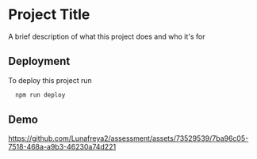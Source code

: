 # Project Title

A brief description of what this project does and who it's for


## Deployment

To deploy this project run

```bash
  npm run deploy
```


## Demo
https://github.com/Lunafreya2/assessment/assets/73529539/7ba96c05-7518-468a-a9b3-46230a74d221



